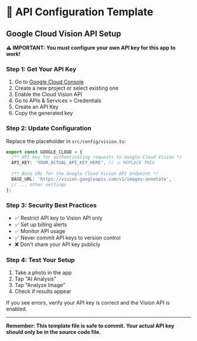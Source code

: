 # 🔑 API Configuration Template

## Google Cloud Vision API Setup

**⚠️ IMPORTANT: You must configure your own API key for this app to work!**

### Step 1: Get Your API Key

1. Go to [Google Cloud Console](https://console.cloud.google.com/)
2. Create a new project or select existing one
3. Enable the Cloud Vision API
4. Go to APIs & Services > Credentials
5. Create an API Key
6. Copy the generated key

### Step 2: Update Configuration

Replace the placeholder in `src/config/vision.ts`:

```typescript
export const GOOGLE_CLOUD = {
  /** API key for authenticating requests to Google Cloud Vision */
  API_KEY: 'YOUR_ACTUAL_API_KEY_HERE', // ⚠️ REPLACE THIS
  
  /** Base URL for the Google Cloud Vision API endpoint */
  BASE_URL: 'https://vision.googleapis.com/v1/images:annotate',
  // ... other settings
};
```

### Step 3: Security Best Practices

- ✅ Restrict API key to Vision API only
- ✅ Set up billing alerts
- ✅ Monitor API usage
- ✅ Never commit API keys to version control
- ❌ Don't share your API key publicly

### Step 4: Test Your Setup

1. Take a photo in the app
2. Tap "AI Analysis"
3. Tap "Analyze Image"
4. Check if results appear

If you see errors, verify your API key is correct and the Vision API is enabled.

---

**Remember: This template file is safe to commit. Your actual API key should only be in the source code file.**
